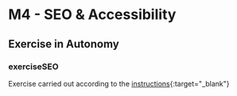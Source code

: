 # M4 - SEO & Accessibility

## Exercise in Autonomy

### exerciseSEO
Exercise carried out according to the [instructions](https://bit.ly/3xbNCEq){:target="\_blank"}
